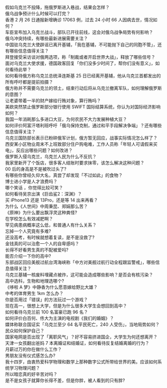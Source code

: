 假如乌克兰不投降，拖俄罗斯进入巷战，结果会怎样？  
俄乌战争预计什么时候可以打完？  
香港 2 月 26 日通报新增确诊 17063 例，过去 24 小时 66 人因病去世，情况如何？  
车臣宣布加入乌克兰战斗，部队已开往前线，这会对俄乌战争局势有何影响？  
俄乌冲突持续，有哪些最新进展需要关注？  
中国驻乌克兰大使辟谣已离开基辅，「我在基辅，不可能抛下自己的同胞不管」，还有哪些信息值得关注？  
拜登接受采访谈对俄两选项，称「制裁或者开启世界大战」，释放了哪些信号？  
面对乌克兰大使求援，德国政客回复「你们没多少时间了，帮你们没有意义」，如何看待此举？  
如何看待俄方称乌克兰总统泽连斯基 25 日已经离开基辅，他从乌克兰首都发出的所有呼吁都是提前拍摄？  
俄方称并不需要乌克兰的领土，结束行动后将从乌克兰撤离军队，如何理解俄罗斯的意图？  
让老婆带着一半的财产嫁给行贿对象，算行贿吗？  
美欧突然禁止俄罗斯部分银行使用 SWIFT 国际结算系统，你认为对国际经济影响如何？  
我国一年消耗那么多进口大豆，为何农民不大力发展种植大豆？  
如何评价阿富汗塔利班呼吁「俄乌保持克制，通过和平手段解决争端」？还有哪些信息值得关注？  
乌克兰国防部长表示已粉碎俄军计划，俄方暂无回应，战事实际情况怎么样了？  
西安某小区物业周末不上班致部分住户购电难，工作人员称「年轻人可请假来买电」，反应出哪些问题？如何改进？  
俄罗斯入侵乌克兰，乌克兰人民为什么不反抗？  
我家里新开了个饭店，很多客人结账时要求抹零，该怎么解决这种问题？  
00 后的身高是不是被吹过头了?  
有哪些你曾经久仰大名，真尝了却发现「不过如此」的食物？  
博士进小学是人才浪费吗？  
哪个笑话 ，你觉得比较可笑？  
如何看待吴京出演《巨齿鲨2：深渊》？  
买 iPhone13 还是 13Pro，还是等 14 出来再看？  
为什么《人世间》中周秉昆、郑娟那么苦？  
《原神》为什么要出飘浮灵这种粪怪?  
在学校怎么有效减肥啊？  
罕见病患病概率这么低，和普通人有什么关系？  
忘掉一个人究竟有多难?  
还没高考，有时候就想着复读，是不是没救了?  
金钱真的可以治愈一个人的自卑感吗？  
长得不好看男生真的不配被爱吗?  
能否介绍一下你的高中?  
东部战区回应美舰过航台湾海峡称「中方对美舰过航行动全程跟监警戒」，哪些信息值得关注？  
乌克兰基辅一核废料埋藏点被炸，这可能会造成哪些影响？是否会有核污染？  
高中选科，生物和地理选哪个?  
《哆啦 A 梦》中静香为什么愿意嫁给野比大雄？  
中考的体育男生 1km 怎么办？  
你是否用过「错误」的方法玩过一个游戏？  
现在高一，很想上大学，但是为什么很多大学生会想回到高中？  
如何看待乌克兰前 100 名富豪已跑 96 名？  
如何评价白百何、佟大为主演的电视剧《我们的婚姻》？  
媒体称联合国证实「乌克兰至少 64 名平民死亡，240 人受伤」，当地局势如何？民众如何保护自己？  
国家电网是否出现了「离职风气」？好不容易挤进国企，大学生为何还想离开？  
天津一女孩翻出爸妈 7 本离婚证和结婚证，如何看待反复结婚离婚的行为？  
月薪过万的你在做什么工作？  
男朋友没有仪式感怎么办?  
我十四岁，由衷热爱科学物理和数学上那种数字公式所带给世界的美。应该如何系统学习物理问题？  
所以暗恋真的好辛苦对吗？  
是不是女孩子就算你长得不差，但是你胖，被人看到的只有胖?  
